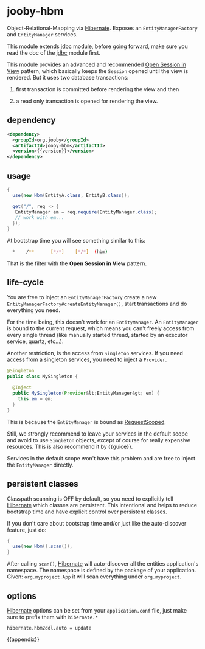 # jooby-hbm

Object-Relational-Mapping via [Hibernate](http://hibernate.org/). Exposes an ```EntityManagerFactory``` and ```EntityManager``` services.

This module extends [jdbc](/doc/jdbc) module, before going forward, make sure you read the doc of the [jdbc](/doc/jooby-dbc) module first.

This module provides an advanced and recommended [Open Session in View](https://developer.jboss.org/wiki/OpenSessionInView#jive_content_id_Can_I_use_two_transactions_in_one_Session)
pattern, which basically keeps the ```Session``` opened until the view is rendered. But it uses two database transactions:

1) first transaction is committed before rendering the view and then

2) a read only transaction is opened for rendering the view.

## dependency

```xml
<dependency>
  <groupId>org.jooby</groupId>
  <artifactId>jooby-hbm</artifactId>
  <version>{{version}}</version>
</dependency>
```

## usage

```java
{
  use(new Hbm(EntityA.class, EntityB.class));

  get("/", req -> {
   EntityManager em = req.require(EntityManager.class);
   // work with em...
  });
}
```

At bootstrap time you will see something similar to this:

```bash
  *    /**      [*/*]    [*/*]  (hbm)
```

That is the filter with the <strong>Open Session in View</strong> pattern.

## life-cycle

You are free to inject an ```EntityManagerFactory``` create a new
```EntityManagerFactory#createEntityManager()```, start transactions and do everything you
need.

For the time being, this doesn't work for an ```EntityManager```. An ```EntityManager``` is
bound to the current request, which means you can't freely access from every single thread (like
manually started thread, started by an executor service, quartz, etc...).

Another restriction, is the access from ```Singleton``` services. If you need access from a
singleton services, you need to inject a ```Provider```.

```java
@Singleton
public class MySingleton {
 
  @Inject
  public MySingleton(Provider&lt;EntityManager&gt; em) {
    this.em = em;
  }
}
```

This is because the ```EntityManager``` is bound as [RequestScoped]({{defdocs/RequestScoped.html}}).


Still, we strongly recommend to leave your services in the default scope and avoid to use
```Singleton``` objects, except of course for really expensive resources. This is also
recommend it by {{guice}}.

Services in the default scope won't have this problem and are free to inject the ```EntityManager``` directly.

## persistent classes

Classpath scanning is OFF by default, so you need to explicitly tell [Hibernate](http://hibernate.org/) which classes are
persistent. This intentional and helps to reduce bootstrap time and have explicit control over
persistent classes.

If you don't care about bootstrap time and/or just like the auto-discover feature, just do:

```java
{
  use(new Hbm().scan());
}
```

After calling ```scan()```, [Hibernate](http://hibernate.org/) will auto-discover all the entities application's
namespace. The namespace is defined by the package of your application. Given:
```org.myproject.App``` it will scan everything under ```org.myproject```.

## options

[Hibernate](http://hibernate.org/) options can be set from your ```application.conf``` file, just make sure to prefix them with ```hibernate.*```

```properties
hibernate.hbm2ddl.auto = update
```


{{appendix}}

